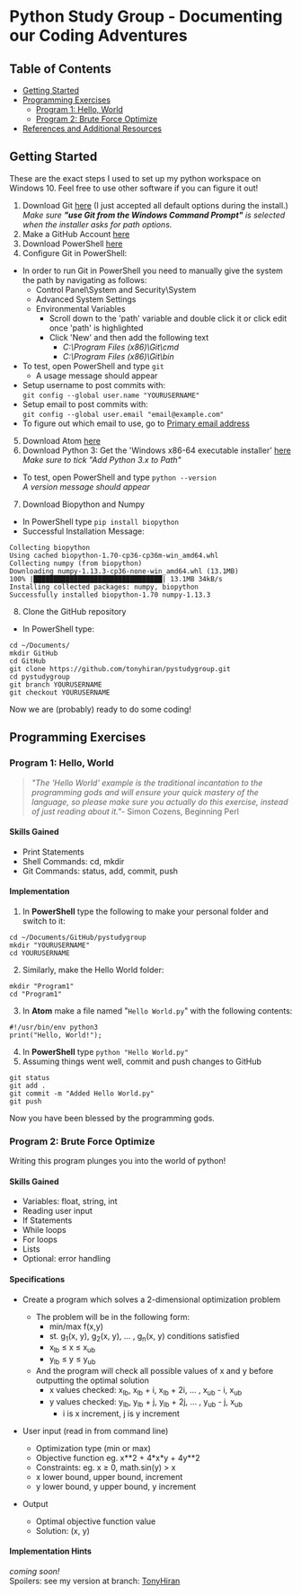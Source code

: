 # Python Study Group - Documenting our Coding Adventures
## Table of Contents
* [Getting Started](#getting-started)
* [Programming Exercises](#programming-exercises)  
  * [Program 1: Hello, World](#program-1-hello-world)
  * [Program 2: Brute Force Optimize](#program-2-brute-force-optimize)
* [References and Additional Resources](References.md#references)
## Getting Started
These are the exact steps I used to set up my python workspace on Windows 10. Feel free to use other software if you can figure it out!
1. Download Git [here](https://git-scm.com/downloads) (I just accepted all default options during the install.)  
_Make sure **"use Git from the Windows Command Prompt"** is selected when the installer asks for path options._
2. Make a GitHub Account [here](https://github.com/)  
3. Download PowerShell [here](https://github.com/powershell/powershell#get-powershell)  
4. Configure Git in PowerShell:  
  * In order to run Git in PowerShell you need to manually give the system the path by navigating as follows:  
    * Control Panel\System and Security\System
    * Advanced System Settings
    * Environmental Variables
      * Scroll down to the 'path' variable and double click it or click edit once 'path' is highlighted
      * Click 'New' and then add the following text
        * _C:\Program Files (x86)\Git\cmd_  
        * _C:\Program Files (x86)\Git\bin_
  * To test, open PowerShell and type `git`
    * A usage message should appear
  * Setup username to post commits with:  
 `git config --global user.name "YOURUSERNAME"`
  * Setup email to post commits with:  
`git config --global user.email "email@example.com"`  
  * To figure out which email to use, go to [Primary email address](https://github.com/settings/emails)
5. Download Atom [here](https://atom.io/)
6. Download Python 3: Get the 'Windows x86-64 executable installer' [here](https://www.python.org/downloads/windows/)  
_Make sure to tick "Add Python 3.x to Path"_  
  * To test, open PowerShell and type `python --version`  
  _A version message should appear_
7. Download Biopython and Numpy  
  * In PowerShell type `pip install biopython`
  * Successful Installation Message:
~~~~
Collecting biopython
Using cached biopython-1.70-cp36-cp36m-win_amd64.whl
Collecting numpy (from biopython)
Downloading numpy-1.13.3-cp36-none-win_amd64.whl (13.1MB)
100% |████████████████████████████████| 13.1MB 34kB/s
Installing collected packages: numpy, biopython
Successfully installed biopython-1.70 numpy-1.13.3
~~~~
8. Clone the GitHub repository  
  * In PowerShell type:
  ~~~~  
  cd ~/Documents/
  mkdir GitHub
  cd GitHub
  git clone https://github.com/tonyhiran/pystudygroup.git
  cd pystudygroup
  git branch YOURUSERNAME
  git checkout YOURUSERNAME
  ~~~~

Now we are (probably) ready to do some coding!

## Programming Exercises
### Program 1: Hello, World  
> _"The 'Hello World' example is the traditional incantation to the programming gods and will ensure your quick mastery of the language, so please make sure you actually do this exercise, instead of just reading about it."_- Simon Cozens, Beginning Perl    

#### Skills Gained
* Print Statements
* Shell Commands: cd, mkdir
* Git Commands: status, add, commit, push

#### Implementation
1. In **PowerShell** type the following to make your personal folder and switch to it:
~~~~
cd ~/Documents/GitHub/pystudygroup
mkdir "YOURUSERNAME"
cd YOURUSERNAME
~~~~
2. Similarly, make the Hello World folder:
~~~~
mkdir "Program1"
cd "Program1"
~~~~
3. In **Atom** make a file named "`Hello World.py`" with the following contents:
~~~~
#!/usr/bin/env python3
print("Hello, World!");
~~~~
4. In **PowerShell** type `python "Hello World.py"`  
5. Assuming things went well, commit and push changes to GitHub
~~~~
git status
git add .
git commit -m "Added Hello World.py"
git push
~~~~

Now you have been blessed by the programming gods.

### Program 2: Brute Force Optimize
Writing this program plunges you into the world of python!
#### Skills Gained
* Variables: float, string, int
* Reading user input
* If Statements
* While loops
* For loops
* Lists
* Optional: error handling

#### Specifications
* Create a program which solves a 2-dimensional optimization problem  
  * The problem will be in the following form:  
    * min/max f(x,y)
    * st. g<sub>1</sub>(x, y), g<sub>2</sub>(x, y), ... , g<sub>n</sub>(x, y) conditions satisfied
    * x<sub>lb</sub> &le; x &le; x<sub>ub</sub>
    * y<sub>lb</sub> &le; y &le; y<sub>ub</sub>
  * And the program will check all possible values of x and y before outputting the optimal solution
    * x values checked: x<sub>lb</sub>, x<sub>lb</sub> + i, x<sub>lb</sub> + 2i, ... , x<sub>ub</sub> - i, x<sub>ub</sub>
    * y values checked: y<sub>lb</sub>, y<sub>lb</sub> + j, y<sub>lb</sub> + 2j, ... , y<sub>ub</sub> - j, x<sub>ub</sub>
      * i is x increment, j is y increment


* User input (read in from command line)
  * Optimization type (min or max)
  * Objective function eg. x\*\*2 + 4\*x\*y + 4y\*\*2
  * Constraints: eg. x &ge; 0, math.sin(y) > x
  * x lower bound, upper bound, increment
  * y lower bound, y upper bound, y increment


* Output
  * Optimal objective function value
  * Solution: (x, y)

#### Implementation Hints
_coming soon!_  
Spoilers: see my version at branch: [TonyHiran](https://github.com/tonyhiran/pystudygroup/tree/TonyHiran/TonyHiran/Program2)
